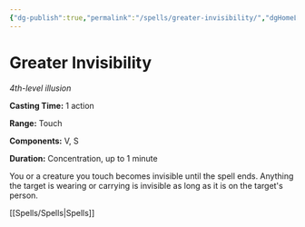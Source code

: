 ```yaml
---
{"dg-publish":true,"permalink":"/spells/greater-invisibility/","dgHomeLink":false,"dgPassFrontmatter":true}
---
```



# Greater Invisibility

*4th-level illusion*

**Casting Time:** 1 action

**Range:** Touch

**Components:** V, S

**Duration:** Concentration, up to 1 minute

You or a creature you touch becomes invisible until the spell ends. Anything the target is wearing or carrying is invisible as long as it is on the target's person.


[[Spells/Spells|Spells]]